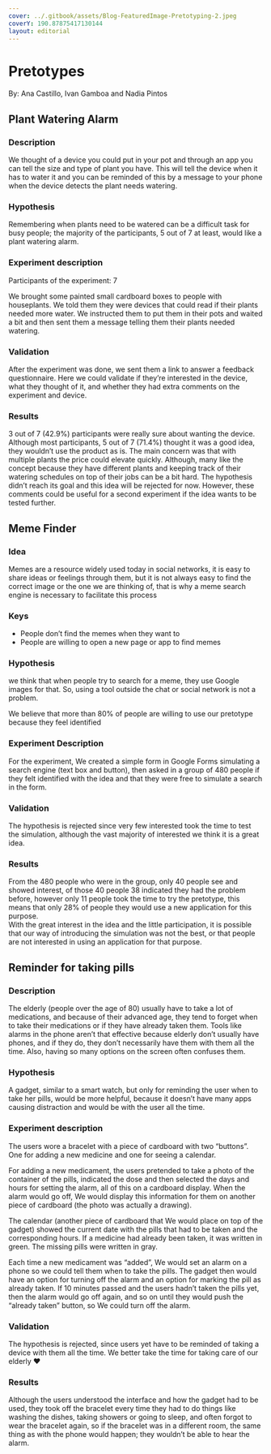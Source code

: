 ```yaml
---
cover: ../.gitbook/assets/Blog-FeaturedImage-Pretotyping-2.jpeg
coverY: 190.87875417130144
layout: editorial
---
```


# Pretotypes

By: Ana Castillo, Ivan Gamboa and Nadia Pintos

## Plant Watering Alarm <a href="#8536" id="8536"></a>

### Description <a href="#ee78" id="ee78"></a>

We thought of a device you could put in your pot and through an app you can tell the size and type of plant you have. This will tell the device when it has to water it and you can be reminded of this by a message to your phone when the device detects the plant needs watering.

### Hypothesis <a href="#0228" id="0228"></a>

Remembering when plants need to be watered can be a difficult task for busy people; the majority of the participants, 5 out of 7 at least, would like a plant watering alarm.

### Experiment description <a href="#a128" id="a128"></a>

Participants of the experiment: 7

We brought some painted small cardboard boxes to people with houseplants. We told them they were devices that could read if their plants needed more water. We instructed them to put them in their pots and waited a bit and then sent them a message telling them their plants needed watering.

### Validation <a href="#026d" id="026d"></a>

After the experiment was done, we sent them a link to answer a feedback questionnaire. Here we could validate if they’re interested in the device, what they thought of it, and whether they had extra comments on the experiment and device.

### Results <a href="#8e48" id="8e48"></a>

3 out of 7 (42.9%) participants were really sure about wanting the device. Although most participants, 5 out of 7 (71.4%) thought it was a good idea, they wouldn’t use the product as is. The main concern was that with multiple plants the price could elevate quickly. Although, many like the concept because they have different plants and keeping track of their watering schedules on top of their jobs can be a bit hard. The hypothesis didn’t reach its goal and this idea will be rejected for now. However, these comments could be useful for a second experiment if the idea wants to be tested further.

## Meme Finder <a href="#2a55" id="2a55"></a>

### Idea <a href="#2f8f" id="2f8f"></a>

Memes are a resource widely used today in social networks, it is easy to share ideas or feelings through them, but it is not always easy to find the correct image or the one we are thinking of, that is why a meme search engine is necessary to facilitate this process

### Keys <a href="#6c06" id="6c06"></a>

* People don’t find the memes when they want to
* People are willing to open a new page or app to find memes

### Hypothesis <a href="#11b5" id="11b5"></a>

we think that when people try to search for a meme, they use Google images for that. So, using a tool outside the chat or social network is not a problem.

We believe that more than 80% of people are willing to use our pretotype because they feel identified

### Experiment Description <a href="#4260" id="4260"></a>

For the experiment, We created a simple form in Google Forms simulating a search engine (text box and button), then asked in a group of 480 people if they felt identified with the idea and that they were free to simulate a search in the form.

### Validation <a href="#3de0" id="3de0"></a>

The hypothesis is rejected since very few interested took the time to test the simulation, although the vast majority of interested we think it is a great idea.

### Results <a href="#1a49" id="1a49"></a>

From the 480 people who were in the group, only 40 people see and showed interest, of those 40 people 38 indicated they had the problem before, however only 11 people took the time to try the pretotype, this means that only 28% of people they would use a new application for this purpose.\
With the great interest in the idea and the little participation, it is possible that our way of introducing the simulation was not the best, or that people are not interested in using an application for that purpose.

## Reminder for taking pills <a href="#4479" id="4479"></a>

### Description <a href="#152b" id="152b"></a>

The elderly (people over the age of 80) usually have to take a lot of medications, and because of their advanced age, they tend to forget when to take their medications or if they have already taken them. Tools like alarms in the phone aren’t that effective because elderly don’t usually have phones, and if they do, they don’t necessarily have them with them all the time. Also, having so many options on the screen often confuses them.

### Hypothesis <a href="#a78b" id="a78b"></a>

A gadget, similar to a smart watch, but only for reminding the user when to take her pills, would be more helpful, because it doesn’t have many apps causing distraction and would be with the user all the time.

### Experiment description <a href="#cb26" id="cb26"></a>

The users wore a bracelet with a piece of cardboard with two “buttons”. One for adding a new medicine and one for seeing a calendar.

For adding a new medicament, the users pretended to take a photo of the container of the pills, indicated the dose and then selected the days and hours for setting the alarm, all of this on a cardboard display. When the alarm would go off, We would display this information for them on another piece of cardboard (the photo was actually a drawing).

The calendar (another piece of cardboard that We would place on top of the gadget) showed the current date with the pills that had to be taken and the corresponding hours. If a medicine had already been taken, it was written in green. The missing pills were written in gray.

Each time a new medicament was “added”, We would set an alarm on a phone so we could tell them when to take the pills. The gadget then would have an option for turning off the alarm and an option for marking the pill as already taken. If 10 minutes passed and the users hadn’t taken the pills yet, then the alarm would go off again, and so on until they would push the “already taken” button, so We could turn off the alarm.

### Validation <a href="#c808" id="c808"></a>

The hypothesis is rejected, since users yet have to be reminded of taking a device with them all the time. We better take the time for taking care of our elderly ❤

### Results <a href="#9565" id="9565"></a>

Although the users understood the interface and how the gadget had to be used, they took off the bracelet every time they had to do things like washing the dishes, taking showers or going to sleep, and often forgot to wear the bracelet again, so if the bracelet was in a different room, the same thing as with the phone would happen; they wouldn’t be able to hear the alarm.
